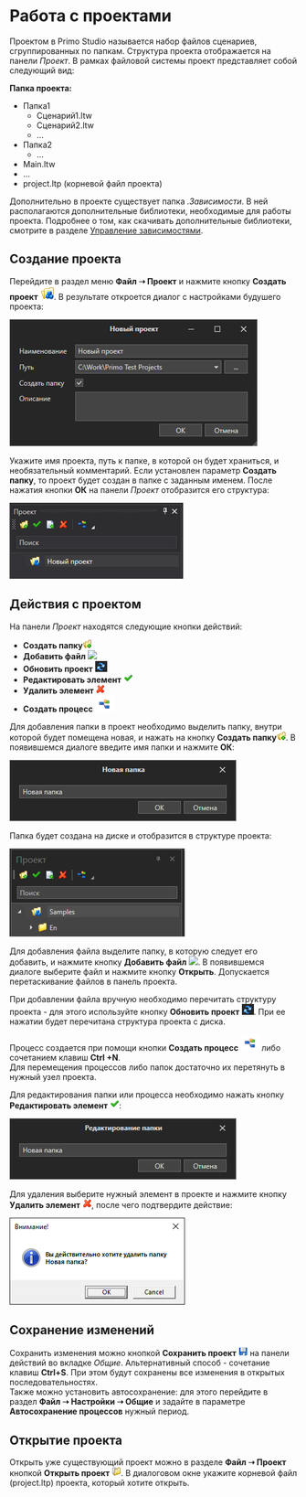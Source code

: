 # Работа с проектами

Проектом в Primo Studio называется набор файлов сценариев, сгруппированных по папкам. Структура проекта отображается на панели *Проект*. В рамках файловой системы проект представляет собой следующий вид:

**Папка проекта:**
 * Папка1
    * Сценарий1.ltw
    * Сценарий2.ltw
    * …
 * Папка2
     * …
 * Main.ltw
 * …
 * project.ltp (корневой файл проекта)

Дополнительно в проекте существует папка *.Зависимости*. В ней располагаются дополнительные библиотеки, необходимые для работы проекта. Подробнее о том, как скачивать дополнительные библиотеки, смотрите в разделе [Управление зависимостями](https://docs.primo-rpa.ru/primo-rpa/primo-studio/projects/manage-dependencies).

## Создание проекта

Перейдите в раздел меню **Файл ➝ Проект** и нажмите кнопку **Создать проект** ![](<../../.gitbook/assets/0 (169).png>). В результате откроется диалог с настройками будушего проекта:

![](<../../.gitbook/assets/image (651).png>)

Укажите имя проекта, путь к папке, в которой он будет храниться, и необязательный комментарий. Если установлен параметр **Создать папку**, то проект будет создан в папке с заданным именем. После нажатия кнопки **ОК** на панели *Проект* отобразится его структура:

![](<../../.gitbook/assets/Picture1 (1).png>)

## Действия с проектом

На панели *Проект* находятся следующие кнопки действий:
* **Создать папку**![](<../../.gitbook/assets/5 (7).png>)
* **Добавить файл** ![](<../../.gitbook/assets/File\_Add (1).png>)
* **Обновить проект** ![](<../../.gitbook/assets/image (580).png>)
* **Редактировать элемент** ![](<../../.gitbook/assets/4 (1) (1) (2) (1) (1) (1) (2).png>)
* **Удалить элемент** ![](<../../.gitbook/assets/10 (2) (1) (2) (1) (1) (1) (2).png>)
* **Создать процесс** ![](<../../.gitbook/assets/Создать процесс.png>)

Для добавления папки в проект необходимо выделить папку, внутри которой будет помещена новая, и нажать на кнопку **Создать папку**![](<../../.gitbook/assets/5 (7).png>). В появившемся диалоге введите имя папки и нажмите **ОК**:

![](<../../.gitbook/assets/6 (6).png>)

Папка будет создана на диске и отобразится в структуре проекта:

![](<../../.gitbook/assets/image (720).png>)

Для добавления файла выделите папку, в которую следует его добавить, и нажмите кнопку **Добавить файл** ![](<../../.gitbook/assets/File\_Add (1).png>). В появившемся диалоге выберите файл и нажмите кнопку **Открыть**. Допускается перетаскивание файлов в панель проекта.

При добавлении файла вручную необходимо перечитать структуру проекта - для этого используйте кнопку **Обновить проект** ![](<../../.gitbook/assets/image (580).png>). При ее нажатии будет перечитана структура проекта с диска.

Процесс создается при помощи кнопки **Создать процесс** ![](<../../.gitbook/assets/Создать процесс.png>) либо сочетанием клавиш **Ctrl +N**.\
Для перемещения процессов либо папок достаточно их перетянуть в нужный узел проекта.

Для редактирования папки или процесса необходимо нажать кнопку **Редактировать элемент** ![](<../../.gitbook/assets/4 (1) (1) (2) (1) (1) (1) (2).png>):

![](<../../.gitbook/assets/9 (3).png>)

Для удаления выберите нужный элемент в проекте и нажмите кнопку **Удалить элемент** ![](<../../.gitbook/assets/10 (2) (1) (2) (1) (1) (1) (2).png>), после чего подтвердите действие:

![](../../.gitbook/assets/11.png)

## Сохранение изменений

Сохранить изменения можно кнопкой **Сохранить проект** ![](<../../.gitbook/assets/4 (2).png>) на панели действий во вкладке *Общие*. Альтернативный способ - сочетание клавиш **Ctrl+S**. При этом будут сохранены все изменения в открытых последовательностях.\
Также можно установить автосохранение: для этого перейдите в раздел **Файл ➝ Настройки ➝ Общие** и задайте в параметре **Автосохранение процессов** нужный период.

## Открытие проекта

Открыть уже существующий проект можно в разделе **Файл ➝ Проект** кнопкой **Открыть проект** ![](<../../.gitbook/assets/3 (11).png>). В диалоговом окне укажите корневой файл (project.ltp) проекта, который хотите открыть.


